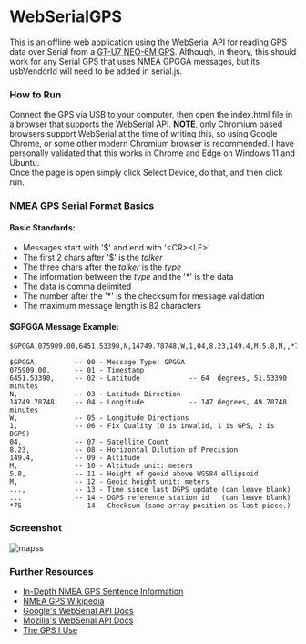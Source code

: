 # WebSerialGPS
This is an offline web application using the [WebSerial API](https://web.dev/serial/) for reading GPS data over Serial from a [GT-U7 NEO-6M GPS](https://images-na.ssl-images-amazon.com/images/I/91tuvtrO2jL.pdf). Although, in theory, this should work for any Serial GPS that uses NMEA GPGGA messages, but its usbVendorId will need to be added in serial.js.

### How to Run
Connect the GPS via USB to your computer, then open the index.html file in a browser that supports the WebSerial API. **NOTE**, only Chromium based browsers support WebSerial at the time of writing this, so using Google Chrome, or some other modern Chromium browser is recommended. I have personally validated that this works in Chrome and Edge on Windows 11 and Ubuntu.<br>
Once the page is open simply click Select Device, do that, and then click run.

### NMEA GPS Serial Format Basics
 #### Basic Standards:
 - Messages start with '$' and end with '\<CR>\<LF>'
 - The first 2 chars after '$' is the *talker*
 - The three chars after the *talker* is the *type*
 - The information between the *type* and the '\*' is the data
 - The data is comma delimited
 - The number after the '\*' is the checksum for message validation
 - The maximum message length is 82 characters
 
 #### $GPGGA Message Example:
 ```
 $GPGGA,075909.00,6451.53390,N,14749.78748,W,1,04,8.23,149.4,M,5.8,M,,*75
  
 $GPGGA,         -- 00 - Message Type: GPGGA
 075909.00,      -- 01 - Timestamp
 6451.53390,     -- 02 - Latitude            -- 64  degrees, 51.53390 minutes
 N,              -- 03 - Latitude Direction
 14749.78748,    -- 04 - Longitude           -- 147 degrees, 49.78748 minutes
 W,              -- 05 - Longitude Directions
 1,              -- 06 - Fix Quality (0 is invalid, 1 is GPS, 2 is DGPS)
 04,             -- 07 - Satellite Count
 8.23,           -- 08 - Horizontal Dilution of Precision
 149.4,          -- 09 - Altitude
 M,              -- 10 - Altitude unit: meters
 5.8,            -- 11 - Height of geoid above WGS84 ellipsoid
 M,              -- 12 - Geoid height unit: meters
 ...,            -- 13 - Time since last DGPS update (can leave blank)
 ...             -- 14 - DGPS reference station id   (can leave blank)
 *75             -- 14 - Checksum (same array position as last piece.)
 ```

### Screenshot
 ![mapss](https://user-images.githubusercontent.com/19739107/164237236-48d7f727-e86b-4a24-aac8-0e6ac4763427.png)
  
### Further Resources
  - [In-Depth NMEA GPS Sentence Information](http://aprs.gids.nl/nmea/)
  - [NMEA GPS Wikipedia](https://en.wikipedia.org/wiki/NMEA_0183)
  - [Google's WebSerial API Docs](https://web.dev/serial/)
  - [Mozilla's WebSerial API Docs](https://developer.mozilla.org/en-US/docs/Web/API/Web_Serial_API)
  - [The GPS I Use](https://www.amazon.com/Navigation-Satellite-Compatible-Microcontroller-Geekstory/dp/B07PRGBLX7)
